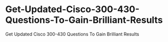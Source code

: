 # Get-Updated-Cisco-300-430-Questions-To-Gain-Brilliant-Results
Get Updated Cisco 300-430 Questions To Gain Brilliant Results
